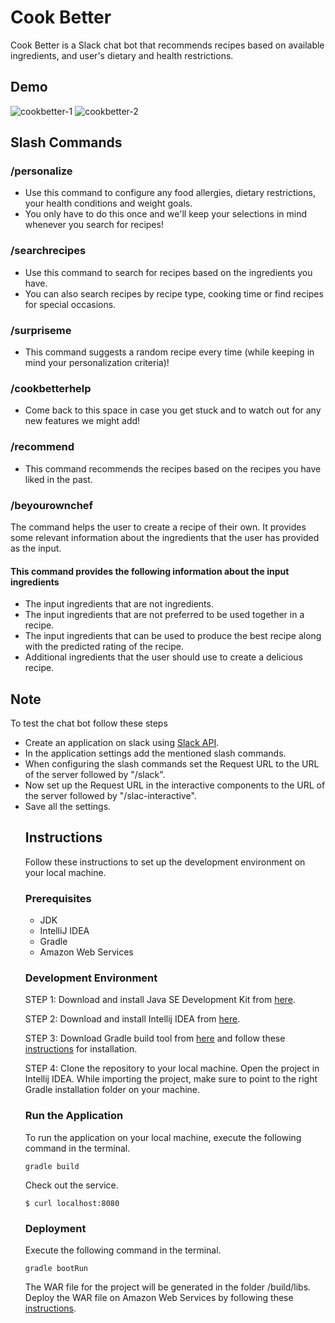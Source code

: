 # Cook Better

Cook Better is a Slack chat bot that recommends recipes based on available ingredients, and user's dietary and health restrictions.

## Demo

![cookbetter-1](https://user-images.githubusercontent.com/18286278/38170174-fd828e36-354b-11e8-8635-256bd4c3bd20.gif)
![cookbetter-2](https://user-images.githubusercontent.com/18286278/38170175-fd923232-354b-11e8-9847-fd213625ac31.gif)

## Slash Commands

### /personalize
<ul>
<li>Use this command to configure any food allergies, dietary restrictions, your health conditions and weight goals.
<li>You only have to do this once and we'll keep your selections in mind whenever you search for recipes!
</ul>

### /searchrecipes
<ul>
<li>Use this command to search for recipes based on the ingredients you have.
<li>You can also search recipes by recipe type, cooking time or find recipes for special occasions.
</ul>

### /surpriseme
<ul>
<li>This command suggests a random recipe every time (while keeping in mind your personalization criteria)!
</ul>

### /cookbetterhelp
<ul>
<li>Come back to this space in case you get stuck and to watch out for any new features we might add!
</ul>

### /recommend
<ul>
<li>This command recommends the recipes based on the recipes you have liked in the past.
</ul>

### /beyourownchef
The command helps the user to create a recipe of their own. It provides some relevant information about the ingredients that the user has provided as the input.

#### This command provides the following information about the input ingredients
<ul>
 <li>The input ingredients that are not ingredients.</li>
 <li>The input ingredients that are not preferred to be used together in a recipe.</li>
 <li>The input ingredients that can be used to produce the best recipe along with the predicted rating of the recipe.</li>
 <li>Additional ingredients that the user should use to create a delicious recipe.</li>
</ul>

## Note
To test the chat bot follow these steps
<ul>
 <li>Create an application on slack using <a href="api.slack.com">Slack API</a>.</li>
 <li>In the application settings add the mentioned slash commands.</li>
 <li>When configuring the slash commands set the Request URL to the URL of the server followed by "/slack".</li>
 <li>Now set up the Request URL in the interactive components to the URL of the server followed by "/slac-interactive".</li>
 <li>Save all the settings.</li>

## Instructions
Follow these instructions to set up the development environment on your local machine.

### Prerequisites
<ul>
 <li>JDK
 <li>IntelliJ IDEA
 <li>Gradle
 <li>Amazon Web Services
 </ul>
 
 ### Development Environment
 
STEP 1: Download and install Java SE Development Kit from <a href="http://www.oracle.com/technetwork/java/javase/downloads/jdk9-downloads-3848520.html">here</a>.

STEP 2: Download and install Intellij IDEA from <a href="https://www.jetbrains.com/idea/download/#section=windows">here</a>.

STEP 3: Download Gradle build tool from <a href="https://gradle.org/releases/">here</a> and follow these <a href="https://gradle.org/install/">instructions</a> for installation.

STEP 4: Clone the repository to your local machine. Open the project in Intellij IDEA. While importing the project, make sure to point to the right Gradle installation folder on your machine.

### Run the Application
To run the application on your local machine, execute the following command in the terminal.

```
gradle build
```

Check out the service.

```
$ curl localhost:8080
```

### Deployment
Execute the following command in the terminal.
```
gradle bootRun
```
The WAR file for the project will be generated in the folder /build/libs.
Deploy the WAR file on Amazon Web Services by following these <a href="https://youtu.be/-ZYQQh8G01A?t=264">instructions</a>.
